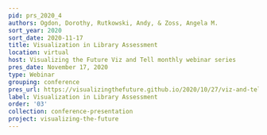 ```yaml
---
pid: prs_2020_4
authors: Ogdon, Dorothy, Rutkowski, Andy, & Zoss, Angela M.
sort_year: 2020
sort_date: 2020-11-17
title: Visualization in Library Assessment
location: virtual
host: Visualizing the Future Viz and Tell monthly webinar series
pres_date: November 17, 2020
type: Webinar
grouping: conference
pres_url: https://visualizingthefuture.github.io/2020/10/27/viz-and-tell-assessment/
label: Visualization in Library Assessment
order: '03'
collection: conference-presentation
project: visualizing-the-future
---
```

